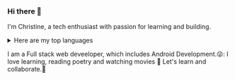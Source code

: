 ### Hi there 👋

I'm Christine, a tech enthusiast with passion for learning and building.
<details>
<summary>Here are my top languages</summary>

| Rank | Languages |
|-----:|-----------|
|     1| Python    |
|     2| Kotlin    |
|     3| C         |

</details>

I am a Full stack web deveeloper, which includes Android Development.😜:
I love learning, reading poetry and watching movies 💙
Let's learn and collaborate.💯
